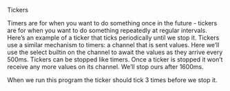 Tickers

Timers are for when you want to do something once in the future - tickers are for when you want to do something repeatedly at regular intervals. Here’s an example of a ticker that ticks periodically until we stop it.
Tickers use a similar mechanism to timers: a channel that is sent values. Here we’ll use the select builtin on the channel to await the values as they arrive every 500ms.
Tickers can be stopped like timers. Once a ticker is stopped it won’t receive any more values on its channel. We’ll stop ours after 1600ms.
	

When we run this program the ticker should tick 3 times before we stop it.
